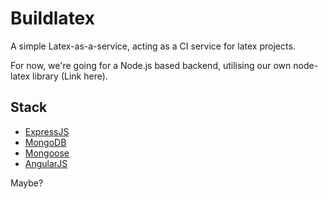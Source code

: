 Buildlatex
==========

A simple Latex-as-a-service, acting as a CI service for latex projects.

For now, we're going for a Node.js based backend, utilising our own node-latex library (Link here).

## Stack

* [ExpressJS](http://expressjs.com)
* [MongoDB](http://mongodb.org)
* [Mongoose](http://mongoosejs.com)
* [AngularJS](http://angularjs.org)

Maybe?
